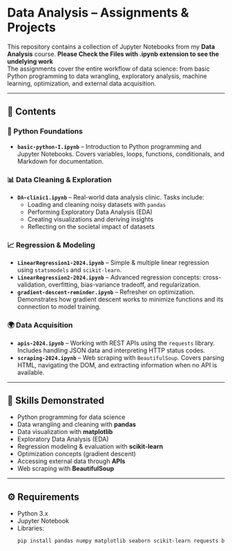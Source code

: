 # Data Analysis – Assignments & Projects

This repository contains a collection of Jupyter Notebooks from my **Data Analysis** course.  **Please Check the Files with .ipynb extension to see the undelying work**  
The assignments cover the entire workflow of data science: from basic Python programming to data wrangling, exploratory analysis, machine learning, optimization, and external data acquisition.  

---

## 📂 Contents

### 🐍 Python Foundations
- **`basic-python-I.ipynb`** – Introduction to Python programming and Jupyter Notebooks. Covers variables, loops, functions, conditionals, and Markdown for documentation.

### 📊 Data Cleaning & Exploration
- **`DA-clinic1.ipynb`** – Real-world data analysis clinic. Tasks include:
  - Loading and cleaning noisy datasets with `pandas`
  - Performing Exploratory Data Analysis (EDA)
  - Creating visualizations and deriving insights
  - Reflecting on the societal impact of datasets

### 📈 Regression & Modeling
- **`LinearRegression1-2024.ipynb`** – Simple & multiple linear regression using `statsmodels` and `scikit-learn`.  
- **`LinearRegression2-2024.ipynb`** – Advanced regression concepts: cross-validation, overfitting, bias-variance tradeoff, and regularization.  
- **`gradient-descent-reminder.ipynb`** – Refresher on optimization. Demonstrates how gradient descent works to minimize functions and its connection to model training.

### 🌍 Data Acquisition
- **`apis-2024.ipynb`** – Working with REST APIs using the `requests` library. Includes handling JSON data and interpreting HTTP status codes.  
- **`scraping-2024.ipynb`** – Web scraping with `BeautifulSoup`. Covers parsing HTML, navigating the DOM, and extracting information when no API is available.

---

## 🚀 Skills Demonstrated
- Python programming for data science  
- Data wrangling and cleaning with **pandas**  
- Data visualization with **matplotlib**  
- Exploratory Data Analysis (EDA)  
- Regression modeling & evaluation with **scikit-learn**  
- Optimization concepts (gradient descent)  
- Accessing external data through **APIs**  
- Web scraping with **BeautifulSoup**

---

## ⚙️ Requirements
- Python 3.x  
- Jupyter Notebook  
- Libraries:  
  ```bash
  pip install pandas numpy matplotlib seaborn scikit-learn requests beautifulsoup4
